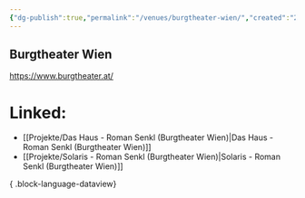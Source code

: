 ```yaml
---
{"dg-publish":true,"permalink":"/venues/burgtheater-wien/","created":"2025-05-25T12:48:37.195+02:00","updated":"2025-05-26T10:38:50.386+02:00"}
---
```


## Burgtheater Wien
https://www.burgtheater.at/
# Linked:
- [[Projekte/Das Haus - Roman Senkl (Burgtheater Wien)\|Das Haus - Roman Senkl (Burgtheater Wien)]]
- [[Projekte/Solaris - Roman Senkl (Burgtheater Wien)\|Solaris - Roman Senkl (Burgtheater Wien)]]

{ .block-language-dataview}
